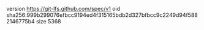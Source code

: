 version https://git-lfs.github.com/spec/v1
oid sha256:999b299076efbcc9194ed4f315165bdb2d327bfbcc9c2249d94f5882146775b4
size 5368
